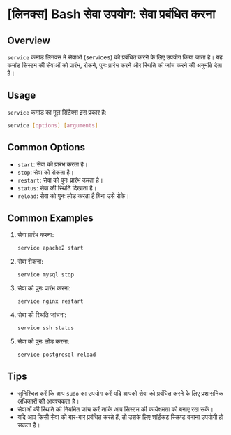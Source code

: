 # [लिनक्स] Bash सेवा उपयोग: सेवा प्रबंधित करना

## Overview
`service` कमांड लिनक्स में सेवाओं (services) को प्रबंधित करने के लिए उपयोग किया जाता है। यह कमांड सिस्टम की सेवाओं को प्रारंभ, रोकने, पुनः प्रारंभ करने और स्थिति की जांच करने की अनुमति देता है।

## Usage
`service` कमांड का मूल सिंटैक्स इस प्रकार है:

```bash
service [options] [arguments]
```

## Common Options
- `start`: सेवा को प्रारंभ करता है।
- `stop`: सेवा को रोकता है।
- `restart`: सेवा को पुनः प्रारंभ करता है।
- `status`: सेवा की स्थिति दिखाता है।
- `reload`: सेवा को पुनः लोड करता है बिना उसे रोके।

## Common Examples
1. सेवा प्रारंभ करना:
   ```bash
   service apache2 start
   ```

2. सेवा रोकना:
   ```bash
   service mysql stop
   ```

3. सेवा को पुनः प्रारंभ करना:
   ```bash
   service nginx restart
   ```

4. सेवा की स्थिति जांचना:
   ```bash
   service ssh status
   ```

5. सेवा को पुनः लोड करना:
   ```bash
   service postgresql reload
   ```

## Tips
- सुनिश्चित करें कि आप `sudo` का उपयोग करें यदि आपको सेवा को प्रबंधित करने के लिए प्रशासनिक अधिकारों की आवश्यकता है।
- सेवाओं की स्थिति की नियमित जांच करें ताकि आप सिस्टम की कार्यक्षमता को बनाए रख सकें।
- यदि आप किसी सेवा को बार-बार प्रबंधित करते हैं, तो उसके लिए शॉर्टकट स्क्रिप्ट बनाना उपयोगी हो सकता है।